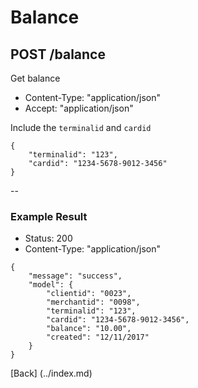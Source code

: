 # Balance
## POST /balance

Get balance

* Content-Type: "application/json"
* Accept:  "application/json"

Include the `terminalid` and `cardid`

```
{
	"terminalid": "123",
	"cardid": "1234-5678-9012-3456"
}
```

--

### Example Result

* Status: 200
* Content-Type: "application/json"

```
{
	"message": "success",
	"model": {
		"clientid": "0023",
		"merchantid": "0098",
		"terminalid": "123",
		"cardid": "1234-5678-9012-3456",
		"balance": "10.00",
		"created": "12/11/2017"
	}
}
```
[Back] (../index.md)